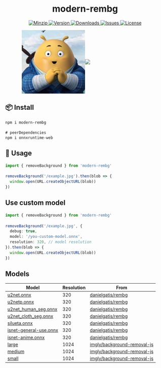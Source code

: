 <h1 align="center">modern-rembg</h1>

<p align="center">
  <a href="https://unpkg.com/modern-rembg">
    <img src="https://img.shields.io/bundlephobia/minzip/modern-rembg" alt="Minzip">
  </a>
  <a href="https://www.npmjs.com/package/modern-rembg">
    <img src="https://img.shields.io/npm/v/modern-rembg.svg" alt="Version">
  </a>
  <a href="https://www.npmjs.com/package/modern-rembg">
    <img src="https://img.shields.io/npm/dm/modern-rembg" alt="Downloads">
  </a>
  <a href="https://github.com/qq15725/modern-rembg/issues">
    <img src="https://img.shields.io/github/issues/qq15725/modern-rembg" alt="Issues">
  </a>
  <a href="https://github.com/qq15725/modern-rembg/blob/main/LICENSE">
    <img src="https://img.shields.io/npm/l/modern-rembg.svg" alt="License">
  </a>
</p>

<p style="display: flex; align-items: center; justify-content: center;">
  <img src="https://raw.githubusercontent.com/qq15725/modern-rembg/main/examples/example.jpg" width="200" />
  <img src="https://raw.githubusercontent.com/qq15725/modern-rembg/main/examples/example.out.jpg" width="200" />
</p>

## 📦 Install

```shell
npm i modern-rembg

# peerDependencies
npm i onnxruntime-web
```

## 🦄 Usage

```ts
import { removeBackground } from 'modern-rembg'

removeBackground('/example.jpg').then(blob => {
  window.open(URL.createObjectURL(blob))
})
```

## Use custom model

```ts
import { removeBackground } from 'modern-rembg'

removeBackground('/example.jpg', {
  debug: true,
  model: '/you-custom-model.onnx',
  resolution: 320, // model resolution
}).then(blob => {
  window.open(URL.createObjectURL(blob))
})
```

## Models

| Model                                                                                                          | Resolution | From                                                                          |
|----------------------------------------------------------------------------------------------------------------|------------|-------------------------------------------------------------------------------|
| [u2net.onnx](https://github.com/danielgatis/rembg/releases/download/v0.0.0/u2net.onnx)                         | 320        | [danielgatis/rembg](https://github.com/danielgatis/rembg)                     |
| [u2netp.onnx](https://github.com/danielgatis/rembg/releases/download/v0.0.0/u2netp.onnx)                       | 320        | [danielgatis/rembg](https://github.com/danielgatis/rembg)                     |
| [u2net_human_seg.onnx](https://github.com/danielgatis/rembg/releases/download/v0.0.0/u2net_human_seg.onnx)     | 320        | [danielgatis/rembg](https://github.com/danielgatis/rembg)                     |
| [u2net_cloth_seg.onnx](https://github.com/danielgatis/rembg/releases/download/v0.0.0/u2net_cloth_seg.onnx)     | 320        | [danielgatis/rembg](https://github.com/danielgatis/rembg)                     |
| [silueta.onnx](https://github.com/danielgatis/rembg/releases/download/v0.0.0/silueta.onnx)                     | 320        | [danielgatis/rembg](https://github.com/danielgatis/rembg)                     |
| [isnet-general-use.onnx](https://github.com/danielgatis/rembg/releases/download/v0.0.0/isnet-general-use.onnx) | 320        | [danielgatis/rembg](https://github.com/danielgatis/rembg)                     |
| [isnet-anime.onnx](https://github.com/danielgatis/rembg/releases/download/v0.0.0/isnet-anime.onnx)             | 320        | [danielgatis/rembg](https://github.com/danielgatis/rembg)                     |
| [large](https://github.com/imgly/background-removal-js/raw/main/bundle/models/large?download=)                 | 1024       | [imgly/background-removal-js](https://github.com/imgly/background-removal-js) |
| [medium](https://github.com/imgly/background-removal-js/raw/main/bundle/models/medium?download=)               | 1024       | [imgly/background-removal-js](https://github.com/imgly/background-removal-js) |
| [small](https://github.com/imgly/background-removal-js/raw/main/bundle/models/small?download=)                 | 1024       | [imgly/background-removal-js](https://github.com/imgly/background-removal-js) |

